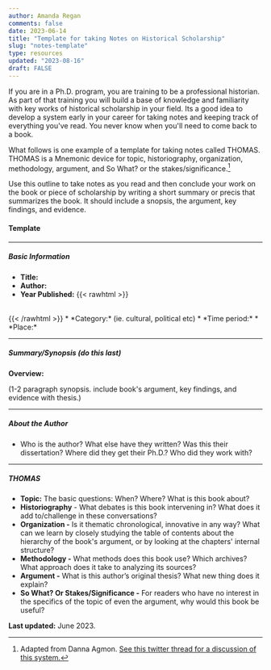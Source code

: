 ```yaml
---
author: Amanda Regan
comments: false
date: 2023-06-14
title: "Template for taking Notes on Historical Scholarship"
slug: "notes-template"
type: resources
updated: "2023-08-16"
draft: FALSE
---
```


If you are in a Ph.D. program, you are training to be a professional historian. As part of that training you will build a base of knowledge and familiarity with key works of historical scholarship in your field. Its a good idea to develop a system early in your career for taking notes and keeping track of everything you've read. You never know when you'll need to come back to a book. 

What follows is one example of a template for taking notes called THOMAS. THOMAS is a Mnemonic device for topic, historiography, organization, methodology, argument, and So What? or the stakes/significance.[^1] 

Use this outline to take notes as you read and then conclude your work on the book or piece of scholarship by writing a short summary or precis that summarizes the book. It should include a snopsis, the argument, key findings, and evidence. 

#### Template
---
##### Basic Information

* **Title:** 
* **Author:**
* **Year Published:** 
{{< rawhtml >}}
<br>
{{< /rawhtml >}}
* *Category:* (ie. cultural, political etc)
* *Time period:* 
* *Place:* 

---
##### Summary/Synopsis (do this last)

**Overview:** 

(1-2 paragraph synopsis. include book's argument, key findings, and evidence with thesis.)

---
##### About the Author

* Who is the author? What else have they written? Was this their dissertation? Where did they get their Ph.D.? Who did they work with?

--- 

##### THOMAS

* **Topic:** The basic questions: When? Where? What is this book about?
* **Historiography** - What debates is this book intervening in? What does it add to/challenge in these conversations? 
* **Organization -** Is it thematic chronological, innovative in any way? What can we learn by closely studying the table of contents about the hierarchy of the book's argument, or by looking at the chapters' internal structure? 
* **Methodology -** What methods does this book use? Which archives? What approach does it take to analyzing its sources? 
* **Argument -** What is this author’s original thesis? What new thing does it explain?
* **So What? Or Stakes/Significance -** For readers who have no interest in the specifics of the topic of even the argument, why would this book be useful? 




[^1]: Adapted from Danna Agmon. [See this twitter thread for a discussion of this system.](https://twitter.com/DannaAgmon/status/984087841813811200)



**Last updated:** June 2023.